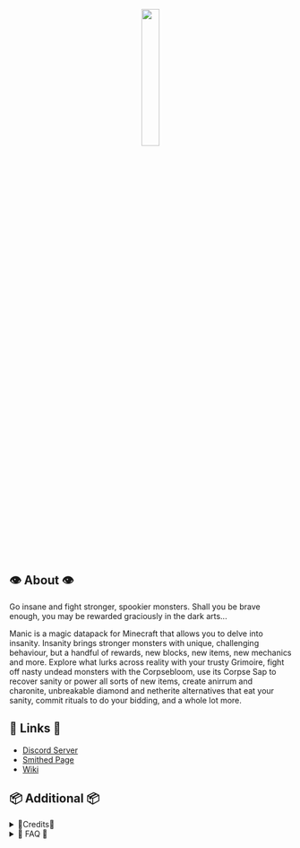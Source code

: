 <p align="center">
  <img width='25%' src="https://github.com/TheNuclearNexus/smithed/blob/master/public/sponsored_project.png?raw=true">
</p>

## 👁️ About 👁️

Go insane and fight stronger, spookier monsters. Shall you be brave enough, you may be rewarded graciously in the dark arts...

Manic is a magic datapack for Minecraft that allows you to delve into insanity. Insanity brings stronger monsters with unique, challenging behaviour, but a handful of rewards, new blocks, new items, new mechanics and more. Explore what lurks across reality with your trusty Grimoire, fight off nasty undead monsters with the Corpsebloom, use its Corpse Sap to recover sanity or power all sorts of new items, create anirrum and charonite, unbreakable diamond and netherite alternatives that eat your sanity, commit rituals to do your bidding, and a whole lot more.

## 🔗 Links 🔗
* [Discord Server](https://discord.gg/jsbRvexYqA)
* [Smithed Page](https://smithed.dev/packs/hinge/manic)
* [Wiki](https://github.com/VisiVersa/Manic/wiki)

## 📦 Additional 📦

<details>
  <summary>
    📝Credits📝
  </summary>
  
  __User Credits:__<br/>
  VisiVersa - Main Programmer<br/>
  ElBones - Artist, Brainstorming<br/>
  CreeperMagnet_ - Miscellaneous Code<br/>
  the der discohund - [Shader Code](https://github.com/HalbFettKaese/)<br/>
  chlo - [Respite Music Disc](https://www.youtube.com/watch?v=G-pl_pN_okU)<br/>
  Dizzistitch - Miscellaneous Sounds<br/>
  
  __Libraries:__<br/>
  TheNuclearNexus & co. - [Various Smithed Libraries](https://smithed.dev/libraries)<br/>
  ShockMicro - [Emissive Textures](https://github.com/ShockMicro/VanillaDynamicEmissives)<br/>
  Godlander - [ObjMC](https://github.com/Godlander/objmc)<br/>
  Ancientkingg - [FancyPants](https://github.com/Ancientkingg/fancyPants)<br/><br/>
</details>

<details>
  <summary>
    🙋 FAQ 🙋
  </summary>
  
  __Can I run Manic with other datapacks?__<br/>
  It depends, but if the datapack is on Smithed, then it likely can. You may have to merge the resource pack and/or datapack with Mito.<br/>
  ➼ [Mito](https://mito.thenuclearnexus.live)<br/>
  
  __I am experiencing various rendering issues__<br/>
  OptiFine tends to cause issues with our datapacks. These may include flipped or invisible monsters, a sanity bar offset and more. We're not exactly sure why, as OptiFine is closed source. There's many better alternatives here.<br/>
  ➼ [On OptiFine](https://tinyurl.com/optifine-is-mid)<br/>
  
  __Why am I receiving items constantly?__<br/>
  This is an issue caused by mods or datapacks that unlock all recipe advancements, notably VanillaTweaks and Quark (though Quark's can be configured off). This is due to how datapacks handle custom recipes.<br/>
  
  __This feature is broken__<br/>
  Some server or plugin software may cause issues with our datapacks. This notoriously includes Paper, Spigot, Bukkit, Paper and Purpur. You can try to mess around with the config files, but it's recommended to use Vanilla or Fabric, and sometimes Forge with varying results.<br/>
  
  __List of custom commands__<br/>
  ➼ gamerules: /function manic:commands/gamerules<br/>
  ➼ spawning items: /loot give @s loot manic:items/...<br/>
  ➼ spawning mobs: /function manic:commands/summon/...<br/>

</details>
